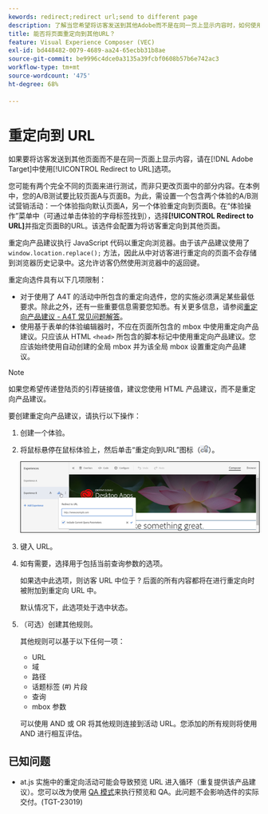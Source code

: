 ```yaml
---
kewords: redirect;redirect url;send to different page
description: 了解当您希望将访客发送到其他Adobe而不是在同一页上显示内容时，如何使用 [!DNL Target] 中的“重定向到URL”选项。
title: 能否将页面重定向到其他URL？
feature: Visual Experience Composer (VEC)
exl-id: bd448482-0079-4689-aa24-65ecbb31b8ae
source-git-commit: be9996c4dce0a3135a39fcbf0608b57b6e742ac3
workflow-type: tm+mt
source-wordcount: '475'
ht-degree: 68%

---
```


# 重定向到 URL

如果要将访客发送到其他页面而不是在同一页面上显示内容，请在[!DNL Adobe Target]中使用[!UICONTROL Redirect to URL]选项。

您可能有两个完全不同的页面来进行测试，而非只更改页面中的部分内容。在本例中，您的A/B测试要比较页面A与页面B。为此，需设置一个包含两个体验的A/B测试营销活动：一个体验指向默认页面A，另一个体验重定向到页面B。在“体验操作”菜单中（可通过单击体验的字母标签找到），选择&#x200B;**[!UICONTROL Redirect to URL]**&#x200B;并指定页面B的URL。该选件会配置为将访客重定向到其他页面。

重定向产品建议执行 JavaScript 代码以重定向浏览器。由于该产品建议使用了 `window.location.replace();` 方法，因此从中对访客进行重定向的页面不会存储到浏览器历史记录中。这允许访客仍然使用浏览器中的返回键。

重定向选件具有以下几项限制：

* 对于使用了 A4T 的活动中所包含的重定向选件，您的实施必须满足某些最低要求。除此之外，还有一些重要信息需要您知悉。有关更多信息，请参阅[重定向产品建议 - A4T 常见问题解答](/help/main/c-integrating-target-with-mac/a4t/r-a4t-faq/a4t-faq-redirect-offers.md#concept_21BF213F10E1414A9DCD4A98AF207905)。
* 使用基于表单的体验编辑器时，不应在页面所包含的 mbox 中使用重定向产品建议。只应该从 HTML `<head>` 所包含的脚本标记中使用重定向产品建议。您应该始终使用自动创建的全局 mbox 并为该全局 mbox 设置重定向产品建议。

>[!NOTE]
>
>如果您希望传递登陆页的引荐链接值，建议您使用 HTML 产品建议，而不是重定向产品建议。

要创建重定向产品建议，请执行以下操作：

1. 创建一个体验。
1. 将鼠标悬停在鼠标体验上，然后单击“重定向到URL”图标（![icon_redirect_url图像](assets/icon_redirect_url.png)）。

   ![exp_actions图像](assets/exp_actions.png)

1. 键入 URL。
1. 如有需要，选择用于包括当前查询参数的选项。

   如果选中此选项，则访客 URL 中位于 ? 后面的所有内容都将在进行重定向时被附加到重定向 URL 中。

   默认情况下，此选项处于选中状态。
1. （可选）创建其他规则。

   其他规则可以基于以下任何一项：

   * URL
   * 域
   * 路径
   * 话题标签 (#) 片段
   * 查询
   * mbox 参数

   可以使用 AND 或 OR 将其他规则连接到活动 URL。您添加的所有规则将使用 AND 进行相互评估。

## 已知问题

* at.js 实施中的重定向活动可能会导致预览 URL 进入循环（重复提供该产品建议）。您可以改为使用 [QA 模式](/help/main/c-activities/c-activity-qa/activity-qa.md)来执行预览和 QA。此问题不会影响选件的实际交付。(TGT-23019)
